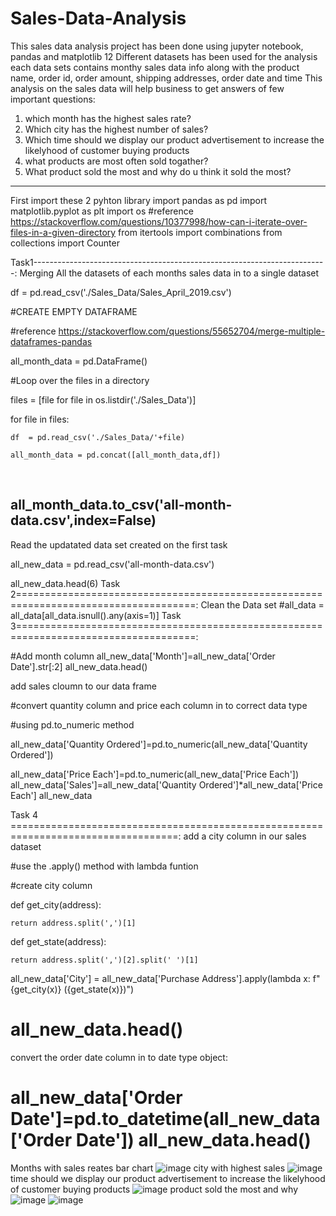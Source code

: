 # Sales-Data-Analysis
This sales data analysis project has been done using jupyter notebook, pandas and matplotlib
12 Different datasets has been used for the analysis each data sets contains monthy sales data info along with the product name, order id, order amount, shipping addresses, order date and time
This analysis on the sales data will help business to get answers of few important questions:
1. which month has the highest sales rate?
2. Which city has the highest number of sales?
3. Which time should we display our product advertisement to increase the likelyhood of customer buying products
4. what products are most often sold togather?
5. What product sold the most and why do u think it sold the most?
------------------------------------------------------------------------------
First import these 2 pyhton library
import pandas as pd
import matplotlib.pyplot as plt
import os #reference https://stackoverflow.com/questions/10377998/how-can-i-iterate-over-files-in-a-given-directory
from itertools import combinations
from collections import Counter

Task1-------------------------------------------------------------------------: 
Merging All the datasets of each months sales data in to a single dataset

df  = pd.read_csv('./Sales_Data/Sales_April_2019.csv')

#CREATE EMPTY DATAFRAME

#reference https://stackoverflow.com/questions/55652704/merge-multiple-dataframes-pandas

all_month_data = pd.DataFrame()

#Loop over the files in a directory

files = [file for file in os.listdir('./Sales_Data')]

for file in files:

    df  = pd.read_csv('./Sales_Data/'+file)

    all_month_data = pd.concat([all_month_data,df])

​

all_month_data.to_csv('all-month-data.csv',index=False)
------------------------------------------------------------------------------------------
Read the updatated data set created on the first task

all_new_data = pd.read_csv('all-month-data.csv')

all_new_data.head(6)
Task 2=====================================================================================:
Clean the Data set
#all_data = all_data[all_data.isnull().any(axis=1)]
Task 3=====================================================================================:

#Add month column
all_new_data['Month']=all_new_data['Order Date'].str[:2]
all_new_data.head()

add sales cloumn to our data frame

#convert quantity column and price each column in to correct data type

#using pd.to_numeric method 

all_new_data['Quantity Ordered']=pd.to_numeric(all_new_data['Quantity Ordered'])

all_new_data['Price Each']=pd.to_numeric(all_new_data['Price Each'])
all_new_data['Sales']=all_new_data['Quantity Ordered']*all_new_data['Price Each']
all_new_data

Task 4 ===================================================================================:
add a city column in our sales dataset

#use the .apply() method with lambda funtion

#create city column

def get_city(address):

    return address.split(',')[1]

def get_state(address):

    return address.split(',')[2].split(' ')[1]

all_new_data['City'] = all_new_data['Purchase Address'].apply(lambda x: f"{get_city(x)} ({get_state(x)})")

all_new_data.head()
==========================================================================
convert the order date column in to date type object:

all_new_data['Order Date']=pd.to_datetime(all_new_data['Order Date'])
all_new_data.head()
===========================================================================
Months with sales reates bar chart
![image](https://user-images.githubusercontent.com/59441768/152639499-213fab15-6c85-4ad6-ac43-543f73731f2b.png)
city with highest sales
![image](https://user-images.githubusercontent.com/59441768/152639589-4eddda5a-3272-40ad-b4a5-fc7f9bb4037c.png)
time should we display our product advertisement to increase the likelyhood of customer buying products
![image](https://user-images.githubusercontent.com/59441768/152639673-7422dcc1-e769-4420-ad41-44453954c7ce.png)
product sold the most and why
![image](https://user-images.githubusercontent.com/59441768/152639694-2e0b94a8-30a4-4f84-9594-17a01d55e5d6.png)
![image](https://user-images.githubusercontent.com/59441768/152639710-42544eba-ff08-48d3-9557-4949feb115b9.png)



